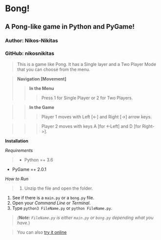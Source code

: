 # Bong!
## A Pong-like game in Python and PyGame!
### Author: Nikos-Nikitas
### GitHub: nikosnikitas

>This is a game like Pong. It has a Single layer and a Two Player Mode that you can choose from the menu.

>**Navigation [Movement]**
>> **In the Menu** 
>>>Press 1 for Single Player or 2 for Two Players.

>> **In the Game**
>>> Player 1 moves with Left [<-] and Right [->] arrow keys.

>>> Player 2 moves with keys A [for <-Left] and D [for Right->].

**Installation**

*Requirements*
>  - Python =+ 3.6
   - PyGame =+ 2.0.1

*How to Run*
> 1. Unzip the file and open the folder.
1. See if there is a `main.py` or a `bong.py` file.
1. Open your *Command Line* or *Terminal*.
1. Type `python3 FileName.py` or 
`python FileName.py`.

>*(**Note:** `FileName.py` is either `main.py` or `bong.py` depending what you have.*)

> You can also [try it online](https://replit.com/@nikosnikitas/BongGameByNik#main.py)
